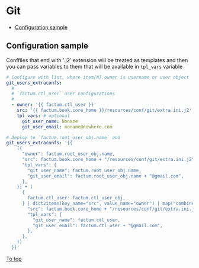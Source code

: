 # <a id="top"></a>Git

* [Configuration sample](#configuration-sample)

## Configuration sample

Conffiles that end with '.j2' extension will be treated as templates and then you can pass variables to them that will be available in `tpl_vars` variable

```yaml
# Configure with list, where item[N].owner is username or user object
git_users_extraconfs:
  #
  # `factum.ctl_user` user configurations
  #
  - owner: '{{ factum.ctl_user }}'
    src: '{{ factum.book.core_home }}/resources/conf/git/extra.ini.j2'
    tpl_vars: # optional
      git_user_name: Noname
      git_user_email: noname@nowhere.com
```

```yaml
# Deploy to `factum.root_user_obj.name` and 
git_users_extraconfs: '{{
    [{
      "owner": factum.root_user_obj.name,
      "src": factum.book.core_home + "/resources/conf/git/extra.ini.j2",
      "tpl_vars": {
        "git_user_name": factum.root_user_obj.name,
        "git_user_email": factum.root_user_obj.name + "@gmail.com",
      },
    }] + (
      {
        factum.ctl_user: factum.ctl_user_obj,
      } | dict2items(key_name="src", value_name="owner") | map("combine", {
        "src": factum.book.core_home + "/resources/conf/git/extra.ini.j2",
        "tpl_vars": {
          "git_user_name": factum.ctl_user,
          "git_user_email": factum.ctl_user + "@gmail.com",
        },
      },
    ))
  }}'
```

[To top]

[To top]: #top
